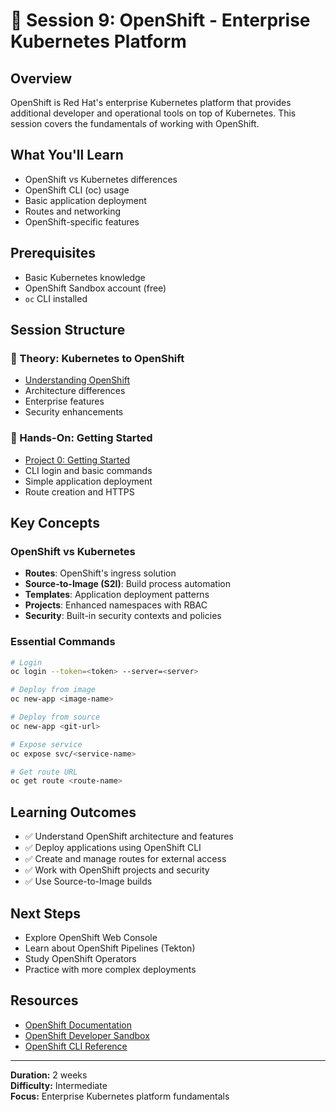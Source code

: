 # 🔴 **Session 9: OpenShift - Enterprise Kubernetes Platform**

## **Overview**
OpenShift is Red Hat's enterprise Kubernetes platform that provides additional developer and operational tools on top of Kubernetes. This session covers the fundamentals of working with OpenShift.

## **What You'll Learn**
- OpenShift vs Kubernetes differences
- OpenShift CLI (oc) usage
- Basic application deployment
- Routes and networking
- OpenShift-specific features

## **Prerequisites**
- Basic Kubernetes knowledge
- OpenShift Sandbox account (free)
- `oc` CLI installed

## **Session Structure**

### **📖 Theory: Kubernetes to OpenShift**
- [Understanding OpenShift](./01-kubernetes-to-openshift/)
- Architecture differences
- Enterprise features
- Security enhancements

### **🚀 Hands-On: Getting Started**
- [Project 0: Getting Started](./00-getting-started/)
- CLI login and basic commands
- Simple application deployment
- Route creation and HTTPS

## **Key Concepts**

### **OpenShift vs Kubernetes**
- **Routes**: OpenShift's ingress solution
- **Source-to-Image (S2I)**: Build process automation
- **Templates**: Application deployment patterns
- **Projects**: Enhanced namespaces with RBAC
- **Security**: Built-in security contexts and policies

### **Essential Commands**
```bash
# Login
oc login --token=<token> --server=<server>

# Deploy from image
oc new-app <image-name>

# Deploy from source
oc new-app <git-url>

# Expose service
oc expose svc/<service-name>

# Get route URL
oc get route <route-name>
```

## **Learning Outcomes**
- ✅ Understand OpenShift architecture and features
- ✅ Deploy applications using OpenShift CLI
- ✅ Create and manage routes for external access
- ✅ Work with OpenShift projects and security
- ✅ Use Source-to-Image builds

## **Next Steps**
- Explore OpenShift Web Console
- Learn about OpenShift Pipelines (Tekton)
- Study OpenShift Operators
- Practice with more complex deployments

## **Resources**
- [OpenShift Documentation](https://docs.openshift.com/)
- [OpenShift Developer Sandbox](https://developers.redhat.com/developer-sandbox)
- [OpenShift CLI Reference](https://docs.openshift.com/container-platform/latest/cli_reference/openshift_cli/getting-started-cli.html)

---

**Duration:** 2 weeks  
**Difficulty:** Intermediate  
**Focus:** Enterprise Kubernetes platform fundamentals
